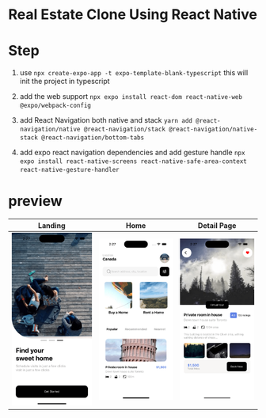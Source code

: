 # Real Estate Clone Using React Native

# Step

1. use `npx create-expo-app -t expo-template-blank-typescript` this will init the project in typescript

2. add the web support `npx expo install react-dom react-native-web @expo/webpack-config`

3. add React Navigation both native and stack `yarn add @react-navigation/native @react-navigation/stack @react-navigation/native-stack @react-navigation/bottom-tabs`

4. add expo react navigation dependencies and add gesture handle `npx expo install react-native-screens react-native-safe-area-context react-native-gesture-handler`

# preview

| Landing                      | Home                         | Detail Page                  |
| ---------------------------- | ---------------------------- | ---------------------------- |
| ![alt text](./preview/1.png) | ![alt text](./preview/2.png) | ![alt text](./preview/3.png) |
